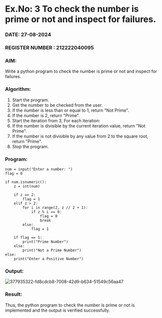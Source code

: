 # Ex.No: 3 To check the number is prime or not and inspect for failures.
 
### DATE: 27-08-2024                                                            
### REGISTER NUMBER : 212222040095
### AIM: 
Write a python program to check the number is prime or not and inspect for failures.
 
### Algorithm:
1. Start the program.
2. Get the number to be checked from the user.
3. If the number is less than or equal to 1, return "Not Prime".
4. If the number is 2, return "Prime".
5. Start the iteration from 3, For each iteration:
6. If the number is divisible by the current iteration value, return "Not Prime".
7. If the number is not divisible by any value from 2 to the square root, return "Prime".
8. Stop the program.

### Program:
```
num = input("Enter a number: ")
flag = 0

if num.isnumeric():
    z = int(num)
    
    if z == 2:
        flag = 1
    elif z > 2:
        for i in range(2, z // 2 + 1):
            if z % i == 0:
                flag = 0
                break
        else:
            flag = 1
    
    if flag == 1:
        print("Prime Number")
    else:
        print("Not a Prime Number")
else:
    print("Enter a Positive Number")
```

### Output:
![377935322-fd8cdcb8-7008-42d9-b634-51549c56aa47](https://github.com/user-attachments/assets/9e8e2c50-0b89-44af-903f-77f920ab3e06)


### Result:
Thus, the python program to check the number is prime or not is implemented and the output is verified successfully.
